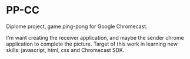 # PP-CC
Diplome project, game ping-pong for Google Chromecast.

I'm want creating the receiver application, and maybe the sender chrome application to complete the picture.
Target of this work in learning new skills: javascript, html, css and Chromecast SDK. 

